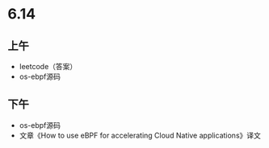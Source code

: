 # 6.14

## 上午

- leetcode（答案）
- os-ebpf源码

## 下午

- os-ebpf源码
- 文章《How to use eBPF for accelerating Cloud Native applications》译文